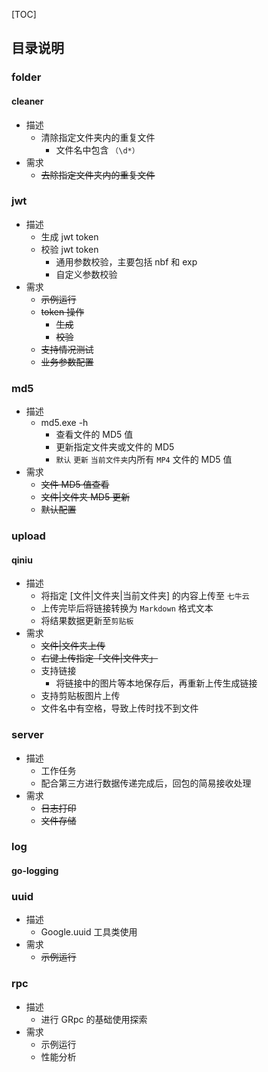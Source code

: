 [TOC]

## 目录说明
### folder
#### cleaner
- 描述
    - 清除指定文件夹内的重复文件
        - 文件名中包含 `（\d*）`
- 需求
    - ~~去除指定文件夹内的重复文件~~

### jwt
- 描述
    - 生成 jwt token
    - 校验 jwt token
        - 通用参数校验，主要包括 nbf 和 exp
        - 自定义参数校验
- 需求
    - ~~示例运行~~
    - ~~token 操作~~
        - ~~生成~~
        - ~~校验~~
    - ~~支持情况测试~~
    - ~~业务参数配置~~

### md5
- 描述
    - md5.exe -h
        - 查看文件的 MD5 值
        - 更新指定文件夹或文件的 MD5 
        - `默认` `更新` `当前文件夹`内所有 `MP4` 文件的 MD5 值
- 需求
    - ~~文件 MD5 值查看~~
    - ~~文件|文件夹 MD5 更新~~
    - ~~默认配置~~

### upload
#### qiniu
- 描述
    - 将指定 [文件|文件夹|当前文件夹] 的内容上传至 `七牛云`
    - 上传完毕后将链接转换为 `Markdown` 格式文本
    - 将结果数据更新至`剪贴板`
- 需求
    - ~~文件|文件夹上传~~
    - ~~右键上传指定「文件|文件夹」~~
    - 支持链接
        - 将链接中的图片等本地保存后，再重新上传生成链接
    - 支持剪贴板图片上传
    - 文件名中有空格，导致上传时找不到文件


### server
- 描述
    - 工作任务
    - 配合第三方进行数据传递完成后，回包的简易接收处理
- 需求
    - ~~日志打印~~
    - ~~文件存储~~

### log
#### 

#### go-logging


### uuid
- 描述
    - Google.uuid 工具类使用
- 需求
    - ~~示例运行~~

### rpc
- 描述
    - 进行 GRpc 的基础使用探索
- 需求
    - 示例运行
    - 性能分析